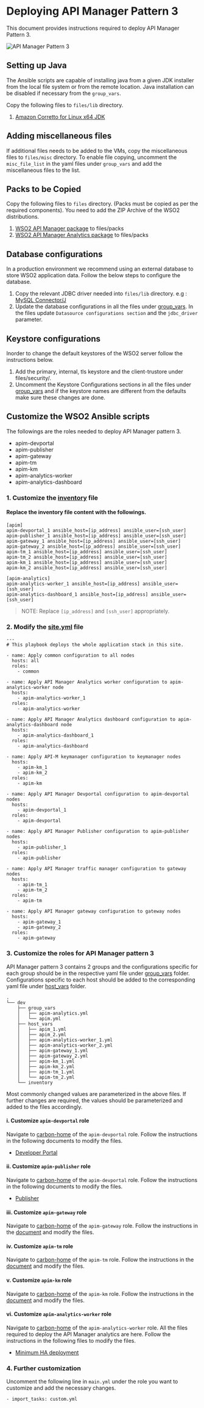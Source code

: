 # Deploying API Manager Pattern 3

This document provides instructions required to deploy API Manager Pattern 3.

![API Manager Pattern 3](images/3-fully-distributed-setup.png "API Manager Pattern 3")

## Setting up Java
The Ansible scripts are capable of installing java from a given JDK installer from the local file system or from the remote location. Java installation can be disabled if necessary from the `group_vars`. 

Copy the following files to `files/lib` directory.

1. [Amazon Corretto for Linux x64 JDK](https://docs.aws.amazon.com/corretto/latest/corretto-8-ug/downloads-list.html)

## Adding miscellaneous files
If additional files needs to be added to the VMs, copy the miscellaneous files to `files/misc` directory. To enable file copying,  uncomment the `misc_file_list` in the yaml files under `group_vars` and add the miscellaneous files to the list.

## Packs to be Copied

Copy the following files to `files` directory. (Packs must be copied as per the required components). You need to add the ZIP Archive of the WSO2 distributions.

1. [WSO2 API Manager package](https://wso2.com/api-management/install/) to files/packs
2. [WSO2 API Manager Analytics package](https://wso2.com/api-management/install/analytics/) to files/packs

## Database configurations

In a production environment we recommend using an external database to store WSO2 application data. Follow the below steps to configure the database. 

1. Copy the relevant JDBC driver needed into `files/lib` directory.
e.g : [MySQL Connector/J](https://dev.mysql.com/downloads/connector/j/5.1.html)
2. Update the database configurations in all the files under [group_vars](../dev/group_vars). In the files update `Datasource configurations section` and the `jdbc_driver` parameter. 


## Keystore configurations

Inorder to change the default keystores of the WSO2 server follow the instructions below.

1. Add the primary, internal, tls keystore and the client-trustore under files/security/<product-home>.
2. Uncomment the Keystore Configurations sections in all the files under [group_vars](../dev/group_vars) and if the keystore names are different from the defaults make sure these changes are done.

## Customize the WSO2 Ansible scripts

The followings are the roles needed to deploy API Manager pattern 3.

- apim-devportal
- apim-publisher
- apim-gateway
- apim-tm
- apim-km
- apim-analytics-worker
- apim-analytics-dashboard

### 1. Customize the [inventory](../dev/inventory) file

#### Replace the inventory file content with the followings.

```
[apim]
apim-devportal_1 ansible_host=[ip_address] ansible_user=[ssh_user]
apim-publisher_1 ansible_host=[ip_address] ansible_user=[ssh_user]
apim-gateway_1 ansible_host=[ip_address] ansible_user=[ssh_user]
apim-gateway_2 ansible_host=[ip_address] ansible_user=[ssh_user]
apim-tm_1 ansible_host=[ip_address] ansible_user=[ssh_user]
apim-tm_2 ansible_host=[ip_address] ansible_user=[ssh_user]
apim-km_1 ansible_host=[ip_address] ansible_user=[ssh_user]
apim-km_2 ansible_host=[ip_address] ansible_user=[ssh_user]

[apim-analytics]
apim-analytics-worker_1 ansible_host=[ip_address] ansible_user=[ssh_user]
apim-analytics-dashboard_1 ansible_host=[ip_address] ansible_user=[ssh_user]
```
> NOTE: Replace `[ip_address]` and `[ssh_user]` appropriately.

### 2. Modify the [site.yml](../site.yml) file

```
---
# This playbook deploys the whole application stack in this site.

- name: Apply common configuration to all nodes
  hosts: all
  roles:
    - common

- name: Apply API Manager Analytics worker configuration to apim-analytics-worker node
  hosts:
    - apim-analytics-worker_1
  roles:
    - apim-analytics-worker

- name: Apply API Manager Analytics dashboard configuration to apim-analytics-dashboard node
  hosts:
    - apim-analytics-dashboard_1
  roles:
    - apim-analytics-dashboard

- name: Apply API-M keymanager configuration to keymanager nodes
  hosts:
    - apim-km_1
    - apim-km_2
  roles:
    - apim-km

- name: Apply API Manager Devportal configuration to apim-devportal nodes
  hosts:
    - apim-devportal_1
  roles:
    - apim-devportal

- name: Apply API Manager Publisher configuration to apim-publisher nodes
  hosts:
    - apim-publisher_1
  roles:
    - apim-publisher

- name: Apply API Manager traffic manager configuration to gateway nodes
  hosts:
    - apim-tm_1
    - apim-tm_2
  roles:
    - apim-tm

- name: Apply API Manager gateway configuration to gateway nodes
  hosts:
    - apim-gateway_1
    - apim-gateway_2
  roles:
    - apim-gateway
```

### 3. Customize the roles for API Manager pattern 3
API Manager pattern 3 contains 2 groups and the configurations specific for each group should be in the respective yaml file under [group_vars](../dev/group_vars) folder. Configurations specific to each host should be added to the corresponding yaml file under [host_vars](../dev/host_vars) folder.

```
.
└── dev
    ├── group_vars
    │   ├── apim-analytics.yml
    │   └── apim.yml
    ├── host_vars
    │   ├── apim_1.yml
    │   ├── apim_2.yml
    │   ├── apim-analytics-worker_1.yml
    │   ├── apim-analytics-worker_2.yml
    │   ├── apim-gateway_1.yml
    │   ├── apim-gateway_2.yml
    │   ├── apim-km_1.yml
    │   ├── apim-km_2.yml
    │   ├── apim-tm_1.yml
    │   └── apim-tm_2.yml
    └── inventory

```
Most commonly changed values are parameterized in the above files. If further changes are required, the values should be parameterized and added to the files accordingly.

#### i. Customize `apim-devportal` role

Navigate to [carbon-home](../roles/apim-devportal/templates/carbon-home) of the `apim-devportal` role. Follow the instructions in the following documents to modify the files.
- [Developer Portal](https://apim.docs.wso2.com/en/latest/install-and-setup/setup/distributed-deployment/deploying-wso2-api-m-in-a-distributed-setup/#step-65-configure-and-start-the-developer-portal)

#### ii. Customize `apim-publisher` role

Navigate to [carbon-home](../roles/apim-devportal/templates/carbon-home) of the `apim-devportal` role. Follow the instructions in the following documents to modify the files.
- [Publisher](https://apim.docs.wso2.com/en/latest/install-and-setup/setup/distributed-deployment/deploying-wso2-api-m-in-a-distributed-setup/#step-64-configure-and-start-the-api-publisher)

#### iii. Customize `apim-gateway` role

Navigate to [carbon-home](../roles/apim-gateway/templates/carbon-home) of the `apim-gateway` role. Follow the instructions in the [document](https://apim.docs.wso2.com/en/latest/install-and-setup/setup/distributed-deployment/deploying-wso2-api-m-in-a-distributed-setup/#step-66-configure-and-start-the-gateway) and modify the files.

#### iv. Customize `apim-tm` role

Navigate to [carbon-home](../roles/apim-tm/templates/carbon-homel) of the `apim-tm` role. Follow the instructions in the [document](https://apim.docs.wso2.com/en/latest/install-and-setup/setup/distributed-deployment/deploying-wso2-api-m-in-a-distributed-setup/#step-63-configure-and-start-the-traffic-manager) and modify the files.

#### v. Customize `apim-km` role

Navigate to [carbon-home](../roles/apim-km/templates/carbon-home) of the `apim-km` role. Follow the instructions in the [document](https://apim.docs.wso2.com/en/latest/install-and-setup/setup/distributed-deployment/deploying-wso2-api-m-in-a-distributed-setup/#step-62-configure-and-start-the-key-manager) and modify the files.

#### vi. Customize `apim-analytics-worker` role

Navigate to [carbon-home](../roles/apim-analytics-worker/templates/carbon-home) of the `apim-analytics-worker` role. All the files required to deploy the API Manager analytics are here. Follow the instructions in the following files to modify the files.
- [Minimum HA deployment](https://apim.docs.wso2.com/en/latest/install-and-setup/setup/distributed-deployment/configure-apim-analytics/active-active/)

### 4. Further customization

Uncomment the following line in `main.yml` under the role you want to customize and add the necessary changes.
```
- import_tasks: custom.yml
```
